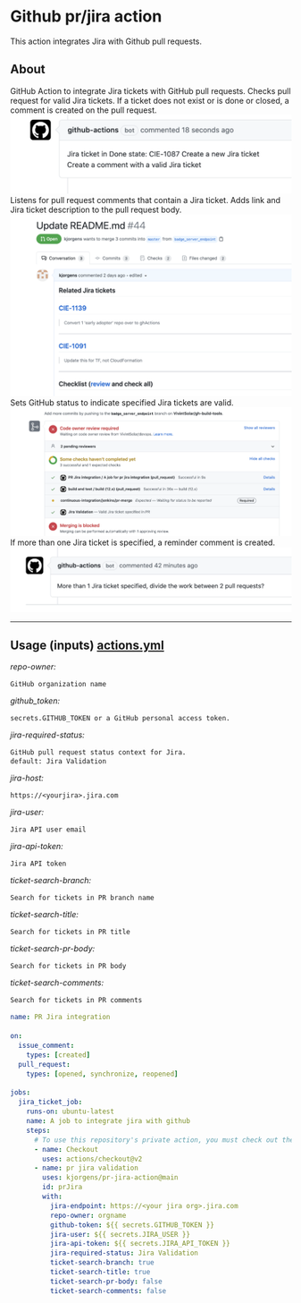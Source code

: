 # Github pr/jira action

This action integrates Jira with Github pull requests.

## About

GitHub Action to integrate Jira tickets with GitHub pull requests. Checks pull request for valid Jira tickets. If a ticket does not exist or is done or closed, a comment is created on the pull request.
![Screenshot](./img/invalid_ticket.png)
Listens for pull request comments that contain a Jira ticket. Adds link and Jira ticket description to the pull request body.
![Screenshot](./img/pr_body_jira.png)
Sets GitHub status to indicate specified Jira tickets are valid.
![Screenshot](./img/jira_valid_status.png)
If more than one Jira ticket is specified, a reminder comment is created.
![Screenshot](./img/two_tickets_remind.png)

---

## Usage (inputs) [actions.yml](action.yml)
 _repo-owner:_

    GitHub organization name   
 _github_token:_

    secrets.GITHUB_TOKEN or a GitHub personal access token.
 _jira-required-status:_

    GitHub pull request status context for Jira.
    default: Jira Validation
 _jira-host:_

    https://<yourjira>.jira.com
 _jira-user:_

    Jira API user email
 _jira-api-token:_

    Jira API token
 _ticket-search-branch:_

    Search for tickets in PR branch name
 _ticket-search-title:_

    Search for tickets in PR title
 _ticket-search-pr-body:_

    Search for tickets in PR body
 _ticket-search-comments:_

    Search for tickets in PR comments
    
 



```yaml
name: PR Jira integration

on:
  issue_comment:
    types: [created]
  pull_request:
    types: [opened, synchronize, reopened]

jobs:
  jira_ticket_job:
    runs-on: ubuntu-latest
    name: A job to integrate jira with github
    steps:
      # To use this repository's private action, you must check out the repository
      - name: Checkout
        uses: actions/checkout@v2
      - name: pr jira validation
        uses: kjorgens/pr-jira-action@main
        id: prJira
        with:
          jira-endpoint: https://<your jira org>.jira.com
          repo-owner: orgname
          github-token: ${{ secrets.GITHUB_TOKEN }}
          jira-user: ${{ secrets.JIRA_USER }}
          jira-api-token: ${{ secrets.JIRA_API_TOKEN }}
          jira-required-status: Jira Validation
          ticket-search-branch: true
          ticket-search-title: true
          ticket-search-pr-body: false
          ticket-search-comments: false
```

